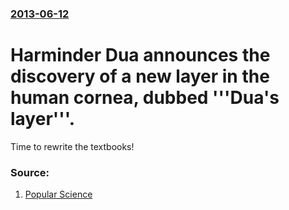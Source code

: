 ### [2013-06-12](/news/2013/06/12/index.md)

# Harminder Dua announces the discovery of a new layer in the human cornea, dubbed '''Dua's layer'''. 

Time to rewrite the textbooks!


### Source:

1. [Popular Science](http://www.popsci.com/science/article/2013-06/new-body-part-discovered-human-eye)
